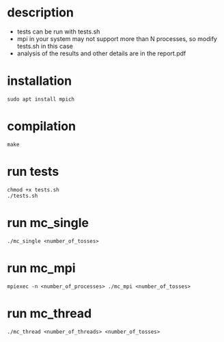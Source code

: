 # description
- tests can be run with tests.sh
- mpi in your system may not support more than N processes, so modify tests.sh in this case
- analysis of the results and other details are in the report.pdf

# installation
```
sudo apt install mpich
```

# compilation
```
make
```

# run tests
```
chmod +x tests.sh
./tests.sh
```

# run mc_single
```
./mc_single <number_of_tosses>
```

# run mc_mpi
```
mpiexec -n <number_of_processes> ./mc_mpi <number_of_tosses>
```

# run mc_thread
```
./mc_thread <number_of_threads> <number_of_tosses>
```
